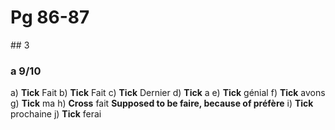 # Pg 86-87

## 3

### a 9/10
a)	**Tick**	Fait
b)	**Tick**	Fait
c)	**Tick**	Dernier
d)	**Tick**	a
e)	**Tick**	génial
f)	**Tick**	avons
g)	**Tick**	ma
h)	**Cross**	fait **Supposed to be faire, because of préfère**
i)	**Tick**	prochaine
j)	**Tick**	ferai
